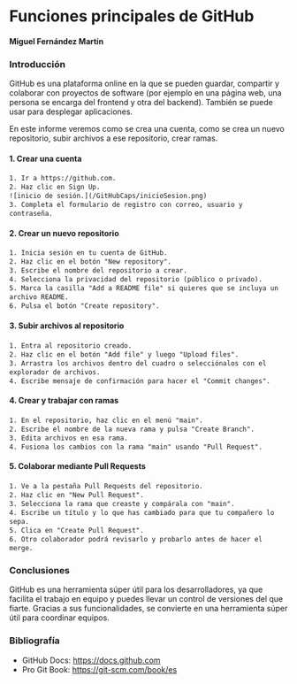 # Funciones principales de GitHub
#### Miguel Fernández Martín
### Introducción
GitHub es una plataforma online en la que se pueden guardar, compartir y colaborar con proyectos de software (por ejemplo en una página web, una persona se encarga del frontend y otra del backend). También se puede usar para desplegar aplicaciones.

En este informe veremos como se crea una cuenta, como se crea un nuevo repositorio, subir archivos a ese repositorio, crear ramas.
#### 1. Crear una cuenta
    1. Ir a https://github.com.
    2. Haz clic en Sign Up.
    ![inicio de sesión.](/GitHubCaps/inicioSesion.png)
    3. Completa el formulario de registro con correo, usuario y contraseña.
#### 2. Crear un nuevo repositorio
    1. Inicia sesión en tu cuenta de GitHub.
    2. Haz clic en el botón "New repository".
    3. Escribe el nombre del repositorio a crear.
    4. Selecciona la privacidad del repositorio (público o privado).
    5. Marca la casilla "Add a README file" si quieres que se incluya un archivo README.
    6. Pulsa el botón "Create repository".
#### 3. Subir archivos al repositorio
    1. Entra al repositorio creado.
    2. Haz clic en el botón "Add file" y luego "Upload files".
    3. Arrastra los archivos dentro del cuadro o selecciónalos con el explorador de archivos.
    4. Escribe mensaje de confirmación para hacer el "Commit changes".
#### 4. Crear y trabajar con ramas
    1. En el repositorio, haz clic en el menú "main".
    2. Escribe el nombre de la nueva rama y pulsa "Create Branch".
    3. Edita archivos en esa rama.
    4. Fusiona los cambios con la rama "main" usando "Pull Request".
#### 5. Colaborar mediante Pull Requests
    1. Ve a la pestaña Pull Requests del repositorio.
    2. Haz clic en "New Pull Request".
    3. Selecciona la rama que creaste y compárala con "main".
    4. Escribe un título y lo que has cambiado para que tu compañero lo sepa.
    5. Clica en "Create Pull Request".
    6. Otro colaborador podrá revisarlo y probarlo antes de hacer el merge.
### Conclusiones
GitHub es una herramienta súper útil para los desarrolladores, ya que facilita el trabajo en equipo y puedes llevar un control de versiones del que fiarte.
Gracias a sus funcionalidades, se convierte en una herramienta súper útil para coordinar equipos.
### Bibliografía
* GitHub Docs: https://docs.github.com
* Pro Git Book: https://git-scm.com/book/es

